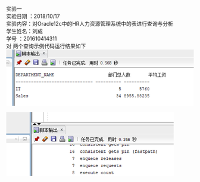 实验一  
实验日期 ：2018/10/17  
实验内容：对Oracle12c中的HR人力资源管理系统中的表进行查询与分析  
学生姓名：刘成  
学号 ：201610414311  
对 两个查询示例代码运行结果如下  
![Image text](https://github.com/201610414311/Oracle/blob/master/raw/search1.png)  
  
    
      
![Image text](https://github.com/201610414311/Oracle/blob/master/raw/search2.png)  
